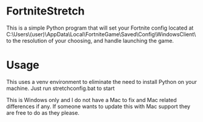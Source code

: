 # FortniteStretch
This is a simple Python program that will set your Fortnite config located at C:\Users\\(user)\AppData\Local\FortniteGame\Saved\Config\WindowsClient\ to the resolution of your choosing, and handle launching the game.

# **Usage**
This uses a venv environment to eliminate the need to install Python on your machine.
Just run stretchconfig.bat to start

This is Windows only and I do not have a Mac to fix and Mac related differences if any. If someone wants to update this with Mac support they are free to do as they please.